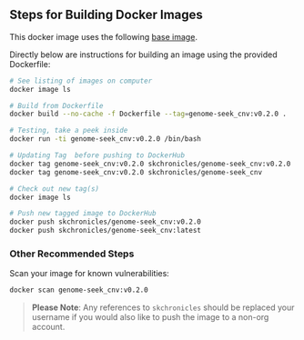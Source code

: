 ## Steps for Building Docker Images

This docker image uses the following [base image](https://github.com/OpenOmics/genome-seek/blob/main/docker/genome-seek/Dockerfile).

Directly below are instructions for building an image using the provided Dockerfile:

```bash
# See listing of images on computer
docker image ls

# Build from Dockerfile
docker build --no-cache -f Dockerfile --tag=genome-seek_cnv:v0.2.0 .

# Testing, take a peek inside
docker run -ti genome-seek_cnv:v0.2.0 /bin/bash

# Updating Tag  before pushing to DockerHub
docker tag genome-seek_cnv:v0.2.0 skchronicles/genome-seek_cnv:v0.2.0
docker tag genome-seek_cnv:v0.2.0 skchronicles/genome-seek_cnv         # latest

# Check out new tag(s)
docker image ls

# Push new tagged image to DockerHub
docker push skchronicles/genome-seek_cnv:v0.2.0
docker push skchronicles/genome-seek_cnv:latest
```

### Other Recommended Steps

Scan your image for known vulnerabilities:

```bash
docker scan genome-seek_cnv:v0.2.0
```

> **Please Note**: Any references to `skchronicles` should be replaced your username if you would also like to push the image to a non-org account.
